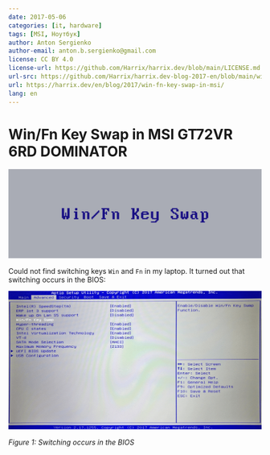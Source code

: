 ```yaml
---
date: 2017-05-06
categories: [it, hardware]
tags: [MSI, Ноутбук]
author: Anton Sergienko
author-email: anton.b.sergienko@gmail.com
license: CC BY 4.0
license-url: https://github.com/Harrix/harrix.dev/blob/main/LICENSE.md
url-src: https://github.com/Harrix/harrix.dev-blog-2017-en/blob/main/win-fn-key-swap-in-msi/win-fn-key-swap-in-msi.md
url: https://harrix.dev/en/blog/2017/win-fn-key-swap-in-msi/
lang: en
---
```


# Win/Fn Key Swap in MSI GT72VR 6RD DOMINATOR

![Featured image](featured-image.svg)

Could not find switching keys `Win` and `Fn` in my laptop. It turned out that switching occurs in the BIOS:

![Switching occurs in the BIOS](img/bios.png)

_Figure 1: Switching occurs in the BIOS_
